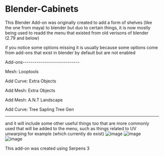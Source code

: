 # Blender-Cabinets
This Blender Add-on was originally created to add a form of shelves (like the one from maya) to blender but duo to certain things, it is now mostly being used to readd the menu that existed
from old verisons of blender (2.79 and below)

if you notice some options missing it is usually because some options come from add-ons that exist in blender by default but are not enabled

Add-ons-----------------------------

Mesh: Looptools

Add Curve: Extra Objects

Add Mesh: Extra Objects

Add Mesh: A.N.T Landscape

Add Curve: Tree Sapling Tree Gen

------------------------------------

and it will include some other useful things too that are more commonly used that will be added to the menu, such as things related to UV unwarping for example (which currently do exist)
![image](https://github.com/leobaker202/Blender-Cabinets/assets/70982565/63ed0606-8bf6-418e-b6c5-96574f98114c)
![image](https://github.com/leobaker202/Blender-Cabinets/assets/70982565/5760ac41-2123-4d74-8037-9a96266d1655)
![image](https://github.com/leobaker202/Blender-Cabinets/assets/70982565/76eb859d-e0d1-4aa0-acda-4c04efb493fa)


This add-on was created using Serpens 3


